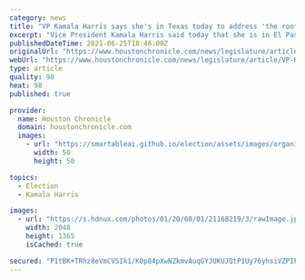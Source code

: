```yaml
---
category: news
title: "VP Kamala Harris says she's in Texas today to address 'the root causes of migration'"
excerpt: "Vice President Kamala Harris said today that she is in El Paso to investigate the “root causes” and the effect of the migration surge at the Texas border and not because of political pressure from Republicans and former President Donald Trump over historically high numbers of reported migrant border crossings."
publishedDateTime: 2021-06-25T18:46:00Z
originalUrl: "https://www.houstonchronicle.com/news/legislature/article/VP-Kamala-Harris-says-she-s-in-Texas-today-to-16274707.php"
webUrl: "https://www.houstonchronicle.com/news/legislature/article/VP-Kamala-Harris-says-she-s-in-Texas-today-to-16274707.php"
type: article
quality: 98
heat: 98
published: true

provider:
  name: Houston Chronicle
  domain: houstonchronicle.com
  images:
    - url: "https://smartableai.github.io/election/assets/images/organizations/houstonchronicle.com-50x50.jpg"
      width: 50
      height: 50

topics:
  - Election
  - Kamala Harris

images:
  - url: "https://s.hdnux.com/photos/01/20/60/01/21168219/3/rawImage.jpg"
    width: 2048
    height: 1365
    isCached: true

secured: "P1tBK+TRhz8eVmCVSIk1/K0p84pXwNZkmvAuqGYJUKUJQtP1Uy76yhsiVZPIFsmYLa9LiVfFQTh6pXwp+CgQ816y+iMZ76t5Ti5Odnucfe49FZmMITXP48X2jJIsHRd8D2Nx/hF2FpbcjGBsY3YdDQ/P6silSwuzfGr16jPuGwIHa8wAh/IUWZnB34KfVnpUQUIxmWXcq/UJOfX0TeSiNuOAFUS9f/kYTrF3/LJrDNfM5+mxMDf+eyum+bjeF/ODvsqF4edrtyKPMdMlyeAg0yo/VXz8wx0RbdZqIIcDV0fzSxbJKEhbtVr3paXv/+CvGIEroVkUfYrRo4lFz5shq9MhnM74sOcrdMw3jFK74vk=;bFpUCJ6V4vyRolO4VPriyw=="
---
```


